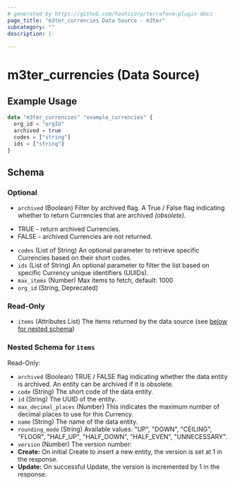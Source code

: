 ```yaml
---
# generated by https://github.com/hashicorp/terraform-plugin-docs
page_title: "m3ter_currencies Data Source - m3ter"
subcategory: ""
description: |-
  
---
```


# m3ter_currencies (Data Source)



## Example Usage

```terraform
data "m3ter_currencies" "example_currencies" {
  org_id = "orgId"
  archived = true
  codes = ["string"]
  ids = ["string"]
}
```

<!-- schema generated by tfplugindocs -->
## Schema

### Optional

- `archived` (Boolean) Filter by archived flag. A True / False flag indicating whether to return Currencies that are archived *(obsolete)*.

* TRUE - return archived Currencies.
* FALSE - archived Currencies are not returned.
- `codes` (List of String) An optional parameter to retrieve specific Currencies based on their short codes.
- `ids` (List of String) An optional parameter to filter the list based on specific Currency unique identifiers (UUIDs).
- `max_items` (Number) Max items to fetch, default: 1000
- `org_id` (String, Deprecated)

### Read-Only

- `items` (Attributes List) The items returned by the data source (see [below for nested schema](#nestedatt--items))

<a id="nestedatt--items"></a>
### Nested Schema for `items`

Read-Only:

- `archived` (Boolean) TRUE / FALSE flag indicating whether the data entity is archived. An entity can be archived if it is obsolete.
- `code` (String) The short code of the data entity.
- `id` (String) The UUID of the entity.
- `max_decimal_places` (Number) This indicates the maximum number of decimal places to use for this Currency.
- `name` (String) The name of the data entity.
- `rounding_mode` (String) Available values: "UP", "DOWN", "CEILING", "FLOOR", "HALF_UP", "HALF_DOWN", "HALF_EVEN", "UNNECESSARY".
- `version` (Number) The version number:
- **Create:** On initial Create to insert a new entity, the version is set at 1 in the response.
- **Update:** On successful Update, the version is incremented by 1 in the response.
